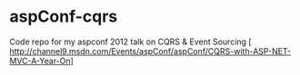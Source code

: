 aspConf-cqrs
============

Code repo for my aspconf 2012 talk on CQRS &amp; Event Sourcing [ http://channel9.msdn.com/Events/aspConf/aspConf/CQRS-with-ASP-NET-MVC-A-Year-On]